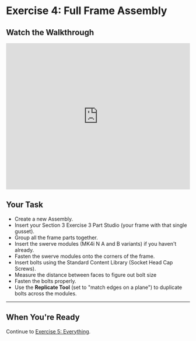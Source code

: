 # Exercise 4: Full Frame Assembly

## Watch the Walkthrough

<iframe width="100%" height="400" src="https://www.youtube.com/embed/A4ngLwseboU" frameborder="0" allowfullscreen></iframe>


## Your Task

- Create a new Assembly.
- Insert your Section 3 Exercise 3 Part Studio (your frame with that single gusset).
- Group all the frame parts together.
- Insert the swerve modules (MK4i N A and B variants) if you haven't already.
- Fasten the swerve modules onto the corners of the frame.
- Insert bolts using the Standard Content Library (Socket Head Cap Screws).
- Measure the distance between faces to figure out bolt size 
- Fasten the bolts properly.
- Use the **Replicate Tool** (set to "match edges on a plane") to duplicate bolts across the modules.

---

## When You're Ready

Continue to [Exercise 5: Everything](section3-exercise5.md).
